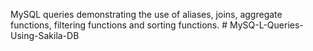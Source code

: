 MySQL queries demonstrating the use of aliases, joins, aggregate functions, filtering functions and sorting functions. # MySQ-L-Queries-Using-Sakila-DB
